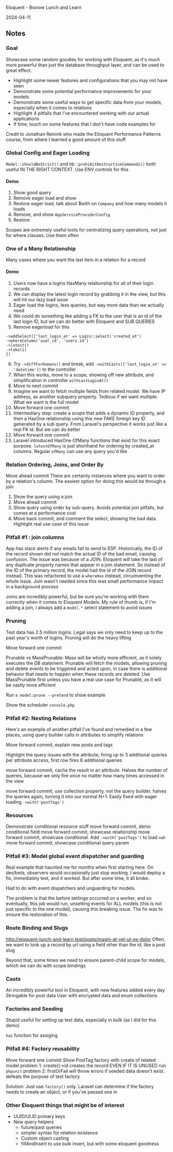 Eloquent - Bisnow Lunch and Learn

2024-04-11

## Notes
### Goal
Showcase some random goodies for working with Eloquent, as it's much more powerful than just the database throughput layer, and can be used to great effect.

- Highlight some newer features and configurations that you may not have seen
- Demonstrate some potential performance improvements for your models
- Demonstrate some useful ways to get specific data from your models, especially when it comes to relations
- Highlight 4 pitfalls that I've encountered working with our actual applications
- If time, touch on some features that I don't have code examples for

Credit to Jonathan Reinink who made the Eloquent Performance Patterns course, from where I learned a good amount of this stuff
### Global Config and Eager Loading
`Model::shouldBeStrict()` and `DB::prohibitDestructiveCommands()` both useful IN THE RIGHT CONTEXT. Use ENV controls for this

#### Demo
1. Show good query
2. Remove eager load and show
3. Restore eager load, talk about $with on `Company` and how many models it loads
4. Remove, and show `AppServiceProviderConfig`
5. Restore

Scopes are extremely useful tools for centralizing query operations, not just for where clauses. Use them often

### One of a Many Relationship
Many cases where you want the last item in a relation for a record

#### Demo
1. Users now have a logins HasMany relationship for all of their login records
2. We can display the latest login record by grabbing it in the view, but this will hit our lazy load issue
3. Eager load the logins, less queries, but way more data than we actually need
4. We could do something like adding a FK to the user that is an id of the last login ID, but we can do better with Eloquent and SUB QUERIES
5. Remove eagerload for this
```
->addSelect(['last_login_at' => Login::select('created_at')  
->whereColumn('user_id', 'users.id')  
->latest()  
->take(1)  
])
```
6. Try `->diffForHumans()` and break, add `->withCasts(['last_login_at' => 'datetime'])` to the controller
7. When this works, move to a scope, showing off new attribute, and simplification in controller `withLastLoginAt()`
8. Move to next commit
9. Imagine we want to fetch multiple fields from related model. We have IP address, as another subquery property. Tedious if we want multiple. What we want is the full model
10. Move forward one commit
11. Intermediary step: create a scope that adds a dynamic ID property, and then a HasOne relationship using this new FAKE foreign key ID generated by a sub query. From Laravel's perspective it works just like a real FK id. But we can do better
12. Move forward one commit
13. Laravel introduced HasOne OfMany functions that exist for this exact purpose. `latestOfMany` is just shorthand for ordering by created_at columns. Regular `ofMany` can use any query you'd like

### Relation Ordering, Joins, and Order By
Move ahead commit
There are certainly instances where you want to order by a relation's column. The easiest option for doing this would be through a join
1. Show the query using a join
2. Move ahead commit
3. Show query using order by sub-query. Avoids potential join pitfalls, but comes at a performance cost
4. Move back commit, and comment the select, showing the bad data. Highlight real use case of this issue

### Pitfall #1 : join columns
App has slack alerts if any emails fail to send to ESP. Historically, the ID of the record shown did not match the actual ID of the bad email, causing confusion. The issue was because of a JOIN. Eloquent will take the last of any duplicate property names that appear in a join statement. So instead of the ID of the primary record, the model had the id of the JOIN record instead. This was refactored to use a `whereHas` instead, circumventing the whole issue. Join wasn't needed since this was small performance impact in a background process

Joins are incredibly powerful, but be sure you're working with them correctly when it comes to Eloquent Models. My rule of thumb is, if I'm adding a join, I always add a `model.*` select statement to avoid issues
### Pruning
Test data has 2.5 million logins. Legal says we only need to keep up to the past year's worth of logins. Pruning will do the heavy lifting

Move forward one commit

Prunable vs MassPrunable: Mass will be wholly more efficient, as it solely executes the DB statement. Prunable will fetch the models, allowing pruning and delete events to be triggered and acted upon, in case there is additional behavior that needs to happen when these records are deleted. Use MassPrunable first unless you have a real use case for Prunable, as it will be vastly more efficient

Run `a model:prune --pretend` to show example

Show the scheduler `console.php`

### Pitfall #2: Nesting Relations
Here's an example of another pitfall I've found and remedied in a few places, using query builder calls in attributes to simplify relations

Move forward commit, explain new posts and tags

Highlight the query issues with the attribute, firing up to 3 additional queries per attribute access, first row fires 6 additional queries

move forward commit, cache the result in an attribute. Halves the number of queries, because we only fire once no matter how many times accessed in the view

move forward commit, use collection property, not the query builder. halves the queries again, turning it into our normal N+1. Easily fixed with eager loading `->with('postTags')`

### Resources
Demonstrate conditional resource stuff
move forward commit, demo conditional field
move forward commit, showcase relationship
move forward commit, showcase conditional. Add `->with('postTags')` to load
`nah` move forward commit, showcase conditional query param

### Pitfall #3: Model global event dispatcher and guarding
Real example that haunted me for months when first starting here. On dev/beta, observers would occasionally just stop working. I would deploy a fix, immediately test, and it worked. But after some time, it all broke.

Had to do with event dispatchers and unguarding for models.

The problem is that the before settings occurred on a worker, and so eventually, this job would run, unsetting events for ALL models (this is not just specific to the one model), causing this breaking issue. The fix was to ensure the restoration of this.

### Route Binding and Slugs
http://eloquent-lunch-and-learn.test/posts/magni-at-vel-ut-ex-dolor
Often, we want to look up a record by url using a field other than the id, like a post slug

Beyond that, some times we need to ensure parent-child scope for models, which we can do with scope bindings

### Casts
An incredibly powerful tool in Eloquent, with new features added every day
Stringable for post data
User with encrypted data and enum collections

### Factories and Seeding
Stupid useful for setting up test data, especially in bulk (as I did for this demo)

`has` function for assiging

### Pitfall #4: Factory reusability
Move forward one commit
Show PostTag factory with create of related model
problem 1: create()->id creates the record EVEN IF IT IS UNUSED run `phpunit`
problem 2: firstOrFail will throw errors if seeded data doesn't exist. defeats the purpose of test factory

Solution: Just use `factory()` only. Laravel can determine if the factory needs to create an object, or if you've passed one in

### Other Eloquent things that might be of interest
- UUID/ULID primary keys
- New query helpers
    - future/past queries
    - simpler syntax for relation existence
    - Custom object casting
    - fillAndInsert to use bulk insert, but with some eloquent goodness